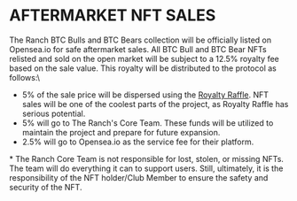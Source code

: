 # AFTERMARKET NFT SALES

The Ranch BTC Bulls and BTC Bears collection will be officially listed on Opensea.io for safe aftermarket sales.  All BTC Bull and BTC Bear NFTs relisted and sold on the open market will be subject to a 12.5% royalty fee based on the sale value. This royalty will be distributed to the protocol as follows:\


* 5% of the sale price will be dispersed using the [Royalty Raffle](royalty-kickbacks.md). NFT sales will be one of the coolest parts of the project, as Royalty Raffle has serious potential.&#x20;
* 5% will go to The Ranch's Core Team.  These funds will be utilized to maintain the project and prepare for future expansion.
* 2.5% will go to Opensea.io as the service fee for their platform. &#x20;



\* The Ranch Core Team is not responsible for lost, stolen, or missing NFTs. The team will do everything it can to support users. Still, ultimately, it is the responsibility of the NFT holder/Club Member to ensure the safety and security of the NFT.

